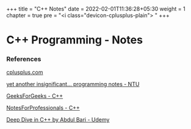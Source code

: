 +++
title = "C++ Notes"
date =  2022-02-01T11:36:28+05:30
weight = 1
chapter = true
pre = "<i class=\"devicon-cplusplus-plain\"></i> "
+++

# C++ Programming - Notes

### References 
[cplusplus.com](https://www.cplusplus.com/doc/tutorial/)

[yet another insignificant... programming notes - NTU](https://personal.ntu.edu.sg/ehchua/programming/index.html)

[GeeksForGeeks - C++](https://www.geeksforgeeks.org/c-plus-plus/)

[NotesForProfessionals - C++](https://books.goalkicker.com/CPlusPlusBook/)

[Deep Dive in C++ by Abdul Bari - Udemy](https://www.udemy.com/course/cpp-deep-dive/)

